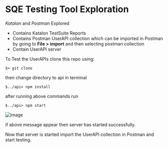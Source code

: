 # SQE Testing Tool Exploration
_Katalon_ and _Postman_ Explored

- Contains Katalon TestSuite Reports
- Contains Postman UserAPI collection which can be imported in Postman by going to **File > import** and then selecting postman collection
- Contain UserAPI server

To Test the UserAPIs clone this repo using:
```
$> git clone
```
then change directory to api in terminal

```
$../api> npm install 
```
after running above commands run
```
$../api> npm start 
```
![image](https://github.com/I-Muhammad-Zain-I/SQE_TestingTool_Exploration/assets/104026725/ae4bd52c-6f3f-41cc-b6b7-c2b58dd421c7)

if above message appear then server has started successfully.

Now that server is started import the UserAPI collection in Postman and start testing.




